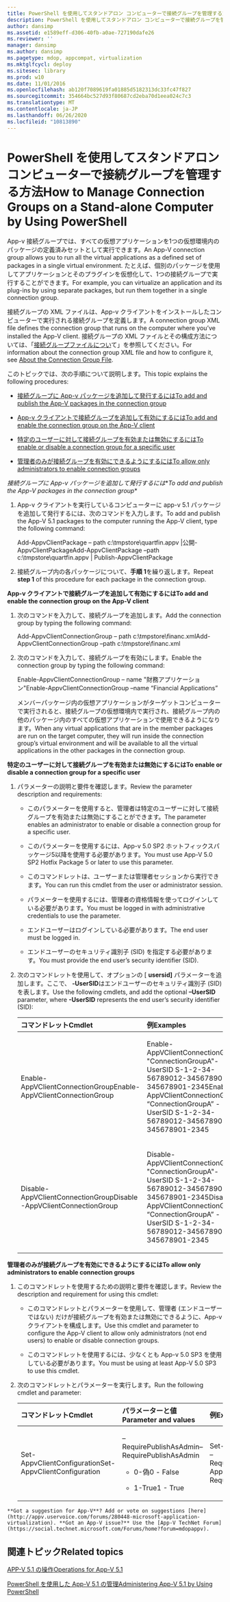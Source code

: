 ```yaml
---
title: PowerShell を使用してスタンドアロン コンピューターで接続グループを管理する方法
description: PowerShell を使用してスタンドアロン コンピューターで接続グループを管理する方法
author: dansimp
ms.assetid: e1589eff-d306-40fb-a0ae-727190dafe26
ms.reviewer: ''
manager: dansimp
ms.author: dansimp
ms.pagetype: mdop, appcompat, virtualization
ms.mktglfcycl: deploy
ms.sitesec: library
ms.prod: w10
ms.date: 11/01/2016
ms.openlocfilehash: ab120f7089619fa01885d5182313dc33fc47f827
ms.sourcegitcommit: 354664bc527d93f80687cd2eba70d1eea024c7c3
ms.translationtype: MT
ms.contentlocale: ja-JP
ms.lasthandoff: 06/26/2020
ms.locfileid: "10813890"
---
```

# <span data-ttu-id="8f657-103">PowerShell を使用してスタンドアロン コンピューターで接続グループを管理する方法</span><span class="sxs-lookup"><span data-stu-id="8f657-103">How to Manage Connection Groups on a Stand-alone Computer by Using PowerShell</span></span>


<span data-ttu-id="8f657-104">App-v 接続グループでは、すべての仮想アプリケーションを1つの仮想環境内のパッケージの定義済みセットとして実行できます。</span><span class="sxs-lookup"><span data-stu-id="8f657-104">An App-V connection group allows you to run all the virtual applications as a defined set of packages in a single virtual environment.</span></span> <span data-ttu-id="8f657-105">たとえば、個別のパッケージを使用してアプリケーションとそのプラグインを仮想化して、1つの接続グループで実行することができます。</span><span class="sxs-lookup"><span data-stu-id="8f657-105">For example, you can virtualize an application and its plug-ins by using separate packages, but run them together in a single connection group.</span></span>

<span data-ttu-id="8f657-106">接続グループの XML ファイルは、App-v クライアントをインストールしたコンピューターで実行される接続グループを定義します。</span><span class="sxs-lookup"><span data-stu-id="8f657-106">A connection group XML file defines the connection group that runs on the computer where you’ve installed the App-V client.</span></span> <span data-ttu-id="8f657-107">接続グループの XML ファイルとその構成方法については、「[接続グループファイルについ](about-the-connection-group-file51.md)て」を参照してください。</span><span class="sxs-lookup"><span data-stu-id="8f657-107">For information about the connection group XML file and how to configure it, see [About the Connection Group File](about-the-connection-group-file51.md).</span></span>

<span data-ttu-id="8f657-108">このトピックでは、次の手順について説明します。</span><span class="sxs-lookup"><span data-stu-id="8f657-108">This topic explains the following procedures:</span></span>

-   [<span data-ttu-id="8f657-109">接続グループに App-v パッケージを追加して発行するには</span><span class="sxs-lookup"><span data-stu-id="8f657-109">To add and publish the App-V packages in the connection group</span></span>](#bkmk-add-pub-pkgs-in-cg)

-   [<span data-ttu-id="8f657-110">App-v クライアントで接続グループを追加して有効にするには</span><span class="sxs-lookup"><span data-stu-id="8f657-110">To add and enable the connection group on the App-V client</span></span>](#bkmk-add-enable-cg-on-clt)

-   [<span data-ttu-id="8f657-111">特定のユーザーに対して接続グループを有効または無効にするには</span><span class="sxs-lookup"><span data-stu-id="8f657-111">To enable or disable a connection group for a specific user</span></span>](#bkmk-enable-cg-for-user-poshtopic)

-   [<span data-ttu-id="8f657-112">管理者のみが接続グループを有効にできるようにするには</span><span class="sxs-lookup"><span data-stu-id="8f657-112">To allow only administrators to enable connection groups</span></span>](#bkmk-admin-only-posh-topic-cg)

<a href="" id="bkmk-add-pub-pkgs-in-cg"></a><span data-ttu-id="8f657-113">*接続グループに App-v パッケージを追加して発行するには*\*</span><span class="sxs-lookup"><span data-stu-id="8f657-113">*To add and publish the App-V packages in the connection group*\*</span></span>

1.  <span data-ttu-id="8f657-114">App-v クライアントを実行しているコンピューターに app-v 5.1 パッケージを追加して発行するには、次のコマンドを入力します。</span><span class="sxs-lookup"><span data-stu-id="8f657-114">To add and publish the App-V 5.1 packages to the computer running the App-V client, type the following command:</span></span>

    <span data-ttu-id="8f657-115">Add-AppvClientPackage – path c:\\tmpstore\\quartfin.appv |公開-AppvClientPackage</span><span class="sxs-lookup"><span data-stu-id="8f657-115">Add-AppvClientPackage –path c:\\tmpstore\\quartfin.appv | Publish-AppvClientPackage</span></span>

2.  <span data-ttu-id="8f657-116">接続グループ内の各パッケージについて、**手順 1**を繰り返します。</span><span class="sxs-lookup"><span data-stu-id="8f657-116">Repeat **step 1** of this procedure for each package in the connection group.</span></span>

<a href="" id="bkmk-add-enable-cg-on-clt"></a>**<span data-ttu-id="8f657-117">App-v クライアントで接続グループを追加して有効にするには</span><span class="sxs-lookup"><span data-stu-id="8f657-117">To add and enable the connection group on the App-V client</span></span>**

1.  <span data-ttu-id="8f657-118">次のコマンドを入力して、接続グループを追加します。</span><span class="sxs-lookup"><span data-stu-id="8f657-118">Add the connection group by typing the following command:</span></span>

    <span data-ttu-id="8f657-119">Add-AppvClientConnectionGroup – path c:\\tmpstore\\financ.xml</span><span class="sxs-lookup"><span data-stu-id="8f657-119">Add-AppvClientConnectionGroup –path c:\\tmpstore\\financ.xml</span></span>

2.  <span data-ttu-id="8f657-120">次のコマンドを入力して、接続グループを有効にします。</span><span class="sxs-lookup"><span data-stu-id="8f657-120">Enable the connection group by typing the following command:</span></span>

    <span data-ttu-id="8f657-121">Enable-AppvClientConnectionGroup – name "財務アプリケーション"</span><span class="sxs-lookup"><span data-stu-id="8f657-121">Enable-AppvClientConnectionGroup –name “Financial Applications”</span></span>

    <span data-ttu-id="8f657-122">メンバーパッケージ内の仮想アプリケーションがターゲットコンピューターで実行されると、接続グループの仮想環境内で実行され、接続グループ内の他のパッケージ内のすべての仮想アプリケーションで使用できるようになります。</span><span class="sxs-lookup"><span data-stu-id="8f657-122">When any virtual applications that are in the member packages are run on the target computer, they will run inside the connection group’s virtual environment and will be available to all the virtual applications in the other packages in the connection group.</span></span>

<a href="" id="bkmk-enable-cg-for-user-poshtopic"></a>**<span data-ttu-id="8f657-123">特定のユーザーに対して接続グループを有効または無効にするには</span><span class="sxs-lookup"><span data-stu-id="8f657-123">To enable or disable a connection group for a specific user</span></span>**

1.  <span data-ttu-id="8f657-124">パラメーターの説明と要件を確認します。</span><span class="sxs-lookup"><span data-stu-id="8f657-124">Review the parameter description and requirements:</span></span>

    -   <span data-ttu-id="8f657-125">このパラメーターを使用すると、管理者は特定のユーザーに対して接続グループを有効または無効にすることができます。</span><span class="sxs-lookup"><span data-stu-id="8f657-125">The parameter enables an administrator to enable or disable a connection group for a specific user.</span></span>

    -   <span data-ttu-id="8f657-126">このパラメーターを使用するには、App-v 5.0 SP2 ホットフィックスパッケージ5以降を使用する必要があります。</span><span class="sxs-lookup"><span data-stu-id="8f657-126">You must use App-V 5.0 SP2 Hotfix Package 5 or later to use this parameter.</span></span>

    -   <span data-ttu-id="8f657-127">このコマンドレットは、ユーザーまたは管理者セッションから実行できます。</span><span class="sxs-lookup"><span data-stu-id="8f657-127">You can run this cmdlet from the user or administrator session.</span></span>

    -   <span data-ttu-id="8f657-128">パラメーターを使用するには、管理者の資格情報を使ってログインしている必要があります。</span><span class="sxs-lookup"><span data-stu-id="8f657-128">You must be logged in with administrative credentials to use the parameter.</span></span>

    -   <span data-ttu-id="8f657-129">エンドユーザーはログインしている必要があります。</span><span class="sxs-lookup"><span data-stu-id="8f657-129">The end user must be logged in.</span></span>

    -   <span data-ttu-id="8f657-130">エンドユーザーのセキュリティ識別子 (SID) を指定する必要があります。</span><span class="sxs-lookup"><span data-stu-id="8f657-130">You must provide the end user’s security identifier (SID).</span></span>

2.  <span data-ttu-id="8f657-131">次のコマンドレットを使用して、オプションの [ **usersid]** パラメーターを追加します。ここで、 **-UserSID**はエンドユーザーのセキュリティ識別子 (SID) を表します。</span><span class="sxs-lookup"><span data-stu-id="8f657-131">Use the following cmdlets, and add the optional **–UserSID** parameter, where **-UserSID** represents the end user’s security identifier (SID):</span></span>

    <table>
    <colgroup>
    <col width="50%" />
    <col width="50%" />
    </colgroup>
    <thead>
    <tr class="header">
    <th align="left"><span data-ttu-id="8f657-132">コマンドレット</span><span class="sxs-lookup"><span data-stu-id="8f657-132">Cmdlet</span></span></th>
    <th align="left"><span data-ttu-id="8f657-133">例</span><span class="sxs-lookup"><span data-stu-id="8f657-133">Examples</span></span></th>
    </tr>
    </thead>
    <tbody>
    <tr class="odd">
    <td align="left"><p><span data-ttu-id="8f657-134">Enable-AppVClientConnectionGroup</span><span class="sxs-lookup"><span data-stu-id="8f657-134">Enable-AppVClientConnectionGroup</span></span></p></td>
    <td align="left"><p><span data-ttu-id="8f657-135">Enable-AppVClientConnectionGroup "ConnectionGroupA"-UserSID S-1-2-34-56789012-3456789012-345678901-2345</span><span class="sxs-lookup"><span data-stu-id="8f657-135">Enable-AppVClientConnectionGroup “ConnectionGroupA” -UserSID S-1-2-34-56789012-3456789012-345678901-2345</span></span></p></td>
    </tr>
    <tr class="even">
    <td align="left"><p><span data-ttu-id="8f657-136">Disable-AppVClientConnectionGroup</span><span class="sxs-lookup"><span data-stu-id="8f657-136">Disable -AppVClientConnectionGroup</span></span></p></td>
    <td align="left"><p><span data-ttu-id="8f657-137">Disable-AppVClientConnectionGroup "ConnectionGroupA"-UserSID S-1-2-34-56789012-3456789012-345678901-2345</span><span class="sxs-lookup"><span data-stu-id="8f657-137">Disable -AppVClientConnectionGroup “ConnectionGroupA” -UserSID S-1-2-34-56789012-3456789012-345678901-2345</span></span></p></td>
    </tr>
    </tbody>
    </table>

<a href="" id="bkmk-admin-only-posh-topic-cg"></a>**<span data-ttu-id="8f657-138">管理者のみが接続グループを有効にできるようにするには</span><span class="sxs-lookup"><span data-stu-id="8f657-138">To allow only administrators to enable connection groups</span></span>**

1.  <span data-ttu-id="8f657-139">このコマンドレットを使用するための説明と要件を確認します。</span><span class="sxs-lookup"><span data-stu-id="8f657-139">Review the description and requirement for using this cmdlet:</span></span>

    -   <span data-ttu-id="8f657-140">このコマンドレットとパラメーターを使用して、管理者 (エンドユーザーではない) だけが接続グループを有効または無効にできるように、App-v クライアントを構成します。</span><span class="sxs-lookup"><span data-stu-id="8f657-140">Use this cmdlet and parameter to configure the App-V client to allow only administrators (not end users) to enable or disable connection groups.</span></span>

    -   <span data-ttu-id="8f657-141">このコマンドレットを使用するには、少なくとも App-v 5.0 SP3 を使用している必要があります。</span><span class="sxs-lookup"><span data-stu-id="8f657-141">You must be using at least App-V 5.0 SP3 to use this cmdlet.</span></span>

2.  <span data-ttu-id="8f657-142">次のコマンドレットとパラメーターを実行します。</span><span class="sxs-lookup"><span data-stu-id="8f657-142">Run the following cmdlet and parameter:</span></span>

    <table>
    <colgroup>
    <col width="33%" />
    <col width="33%" />
    <col width="33%" />
    </colgroup>
    <thead>
    <tr class="header">
    <th align="left"><span data-ttu-id="8f657-143">コマンドレット</span><span class="sxs-lookup"><span data-stu-id="8f657-143">Cmdlet</span></span></th>
    <th align="left"><span data-ttu-id="8f657-144">パラメーターと値</span><span class="sxs-lookup"><span data-stu-id="8f657-144">Parameter and values</span></span></th>
    <th align="left"><span data-ttu-id="8f657-145">例</span><span class="sxs-lookup"><span data-stu-id="8f657-145">Example</span></span></th>
    </tr>
    </thead>
    <tbody>
    <tr class="odd">
    <td align="left"><p><span data-ttu-id="8f657-146">Set-AppvClientConfiguration</span><span class="sxs-lookup"><span data-stu-id="8f657-146">Set-AppvClientConfiguration</span></span></p></td>
    <td align="left"><p><span data-ttu-id="8f657-147">– RequirePublishAsAdmin</span><span class="sxs-lookup"><span data-stu-id="8f657-147">–RequirePublishAsAdmin</span></span></p>
    <ul>
    <li><p><span data-ttu-id="8f657-148">0-偽</span><span class="sxs-lookup"><span data-stu-id="8f657-148">0 - False</span></span></p></li>
    <li><p><span data-ttu-id="8f657-149">1-True</span><span class="sxs-lookup"><span data-stu-id="8f657-149">1 - True</span></span></p></li>
    </ul></td>
    <td align="left"><p><span data-ttu-id="8f657-150">Set-AppvClientConfiguration – RequirePublishAsAdmin1</span><span class="sxs-lookup"><span data-stu-id="8f657-150">Set-AppvClientConfiguration –RequirePublishAsAdmin1</span></span></p></td>
    </tr>
    </tbody>
    </table>



~~~
**Got a suggestion for App-V**? Add or vote on suggestions [here](http://appv.uservoice.com/forums/280448-microsoft-application-virtualization). **Got an App-V issue?** Use the [App-V TechNet Forum](https://social.technet.microsoft.com/Forums/home?forum=mdopappv).
~~~

## <span data-ttu-id="8f657-151">関連トピック</span><span class="sxs-lookup"><span data-stu-id="8f657-151">Related topics</span></span>


[<span data-ttu-id="8f657-152">APP-V 5.1 の操作</span><span class="sxs-lookup"><span data-stu-id="8f657-152">Operations for App-V 5.1</span></span>](operations-for-app-v-51.md)

[<span data-ttu-id="8f657-153">PowerShell を使用した App-V 5.1 の管理</span><span class="sxs-lookup"><span data-stu-id="8f657-153">Administering App-V 5.1 by Using PowerShell</span></span>](administering-app-v-51-by-using-powershell.md)









